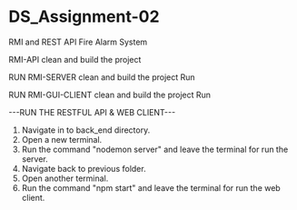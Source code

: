# DS_Assignment-02
RMI and REST API Fire Alarm System

RMI-API
 clean and build the project

RUN RMI-SERVER
 clean and build the project
 Run

RUN RMI-GUI-CLIENT
 clean and build the project
 Run

 ---RUN THE RESTFUL API & WEB CLIENT---

 01. Navigate in to back_end directory.
 02. Open a new terminal.
 03. Run the command "nodemon server" and leave the terminal for run the server.
 04. Navigate back to previous folder.
 05. Open another terminal.
 06. Run the command "npm start" and leave the terminal for run the web client.
